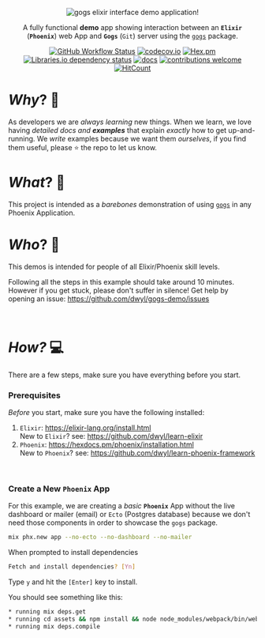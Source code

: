 <div align="center">

<img src="https://user-images.githubusercontent.com/194400/167251193-e0cb2874-88f0-4a78-a752-1a0f9d253e10.png"
  alt="gogs elixir interface demo application!">

A fully functional **demo** app
showing interaction
between an **`Elixir`** (**`Phoenix`**) web App
and **`Gogs`** (`Git`) server
using the
[`gogs`](https://github.com/dwyl/gogs) package.

[![GitHub Workflow Status](https://img.shields.io/github/workflow/status/dwyl/gogs/Elixir%20CI?label=build&style=flat-square)](https://github.com/dwyl/gogs/actions/workflows/ci.yml)
[![codecov.io](https://img.shields.io/codecov/c/github/dwyl/gogs/master.svg?style=flat-square)](http://codecov.io/github/dwyl/gogs?branch=main)
[![Hex.pm](https://img.shields.io/hexpm/v/gogs?color=brightgreen&style=flat-square)](https://hex.pm/packages/gogs)
[![Libraries.io dependency status](https://img.shields.io/librariesio/release/hex/gogs?logoColor=brightgreen&style=flat-square)](https://libraries.io/hex/gogs)
[![docs](https://img.shields.io/badge/docs-maintained-brightgreen?style=flat-square)](https://hexdocs.pm/gogs/api-reference.html)
[![contributions welcome](https://img.shields.io/badge/contributions-welcome-brightgreen.svg?style=flat-square)](https://github.com/dwyl/gogs/issues)
[![HitCount](http://hits.dwyl.com/dwyl/gogs.svg)](http://hits.dwyl.com/dwyl/gogs)

<!-- uncomment when service is working ...
[![Inline docs](http://inch-ci.org/github/dwyl/auth.svg?branch=master&style=flat-square)](http://inch-ci.org/github/dwyl/auth)
-->

</div>

# _Why_? 🤷

As developers we are _always learning_ new things.
When we learn,
we love having _detailed docs and **examples**_
that explain _exactly_ how to get up-and-running.
We _write_ examples because we want them _ourselves_,
if you find them useful, please :star: the repo to let us know.

# _What_? 💭

This project is intended as a _barebones_ demonstration
of using
[`gogs`](https://github.com/dwyl/gogs)
in any Phoenix Application.

# _Who_? 👥

This demos is intended for people of all Elixir/Phoenix skill levels.

Following all the steps in this example should take around 10 minutes.
However if you get stuck, please don't suffer in silence!
Get help by opening an issue:
https://github.com/dwyl/gogs-demo/issues

<br />

# _How?_ 💻

There are a few steps,
make sure you have everything before you start.

### Prerequisites

_Before_ you start,
make sure you have the following installed:

1. `Elixir`: https://elixir-lang.org/install.html <br />
   New to `Elixir`? see: https://github.com/dwyl/learn-elixir
2. `Phoenix`: https://hexdocs.pm/phoenix/installation.html <br />
   New to `Phoenix`? see:
   https://github.com/dwyl/learn-phoenix-framework

<br />

### Create a New `Phoenix` App

For this example,
we are creating a _basic_ **`Phoenix`** App
without the live dashboard or mailer (email)
or `Ecto` (Postgres database)
because we don't need those components
in order to showcase the `gogs` package.

```sh
mix phx.new app --no-ecto --no-dashboard --no-mailer
```

When prompted to install dependencies

```sh
Fetch and install dependencies? [Yn]
```

Type `y` and hit the `[Enter]` key to install.

You should see something like this:

```sh
* running mix deps.get
* running cd assets && npm install && node node_modules/webpack/bin/webpack.js
* running mix deps.compile
```
